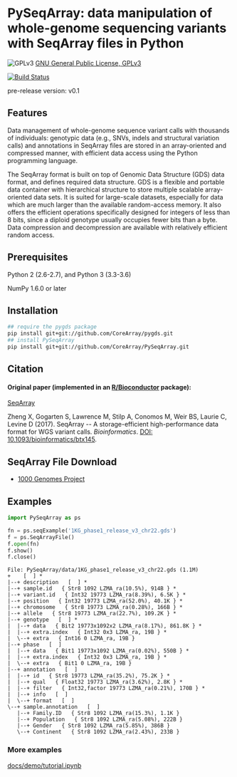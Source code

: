 PySeqArray: data manipulation of whole-genome sequencing variants with SeqArray files in Python
===

![GPLv3](http://www.gnu.org/graphics/gplv3-88x31.png)
[GNU General Public License, GPLv3](http://www.gnu.org/copyleft/gpl.html)

[![Build Status](https://travis-ci.org/CoreArray/PySeqArray.png)](https://travis-ci.org/CoreArray/PySeqArray)

pre-release version: v0.1


## Features

Data management of whole-genome sequence variant calls with thousands of individuals: genotypic data (e.g., SNVs, indels and structural variation calls) and annotations in SeqArray files are stored in an array-oriented and compressed manner, with efficient data access using the Python programming language.

The SeqArray format is built on top of Genomic Data Structure (GDS) data format, and defines required data structure. GDS is a flexible and portable data container with hierarchical structure to store multiple scalable array-oriented data sets. It is suited for large-scale datasets, especially for data which are much larger than the available random-access memory. It also offers the efficient operations specifically designed for integers of less than 8 bits, since a diploid genotype usually occupies fewer bits than a byte. Data compression and decompression are available with relatively efficient random access.


## Prerequisites

Python 2 (2.6-2.7), and Python 3 (3.3-3.6)

NumPy 1.6.0 or later


## Installation

```sh
## require the pygds package
pip install git+git://github.com/CoreArray/pygds.git
## install PySeqArray
pip install git+git://github.com/CoreArray/PySeqArray.git
```


## Citation

#### Original paper (implemented in an [R/Bioconductor](http://bioconductor.org/packages/SeqArray) package):

[SeqArray](http://bioconductor.org/packages/SeqArray)

Zheng X, Gogarten S, Lawrence M, Stilp A, Conomos M, Weir BS, Laurie C, Levine D (2017). SeqArray -- A storage-efficient high-performance data format for WGS variant calls. *Bioinformatics*. [DOI: 10.1093/bioinformatics/btx145](http://dx.doi.org/10.1093/bioinformatics/btx145).



## SeqArray File Download

* [1000 Genomes Project](http://bochet.gcc.biostat.washington.edu/seqarray/1000genomes)


## Examples

```python
import PySeqArray as ps

fn = ps.seqExample('1KG_phase1_release_v3_chr22.gds')
f = ps.SeqArrayFile()
f.open(fn)
f.show()
f.close()
```

```
File: PySeqArray/data/1KG_phase1_release_v3_chr22.gds (1.1M)
+    [  ] *
|--+ description   [  ] *
|--+ sample.id   { Str8 1092 LZMA_ra(10.5%), 914B } *
|--+ variant.id   { Int32 19773 LZMA_ra(8.39%), 6.5K } *
|--+ position   { Int32 19773 LZMA_ra(52.0%), 40.1K } *
|--+ chromosome   { Str8 19773 LZMA_ra(0.28%), 166B } *
|--+ allele   { Str8 19773 LZMA_ra(22.7%), 109.2K } *
|--+ genotype   [  ] *
|  |--+ data   { Bit2 19773x1092x2 LZMA_ra(8.17%), 861.8K } *
|  |--+ extra.index   { Int32 0x3 LZMA_ra, 19B } *
|  \--+ extra   { Int16 0 LZMA_ra, 19B }
|--+ phase   [  ]
|  |--+ data   { Bit1 19773x1092 LZMA_ra(0.02%), 550B } *
|  |--+ extra.index   { Int32 0x3 LZMA_ra, 19B } *
|  \--+ extra   { Bit1 0 LZMA_ra, 19B }
|--+ annotation   [  ]
|  |--+ id   { Str8 19773 LZMA_ra(35.2%), 75.2K } *
|  |--+ qual   { Float32 19773 LZMA_ra(3.62%), 2.8K } *
|  |--+ filter   { Int32,factor 19773 LZMA_ra(0.21%), 170B } *
|  |--+ info   [  ]
|  \--+ format   [  ]
\--+ sample.annotation   [  ]
   |--+ Family.ID   { Str8 1092 LZMA_ra(15.3%), 1.1K }
   |--+ Population   { Str8 1092 LZMA_ra(5.08%), 222B }
   |--+ Gender   { Str8 1092 LZMA_ra(5.85%), 386B }
   \--+ Continent   { Str8 1092 LZMA_ra(2.43%), 233B }
```


### More examples

[docs/demo/tutorial.ipynb](docs/demo/tutorial.ipynb)

